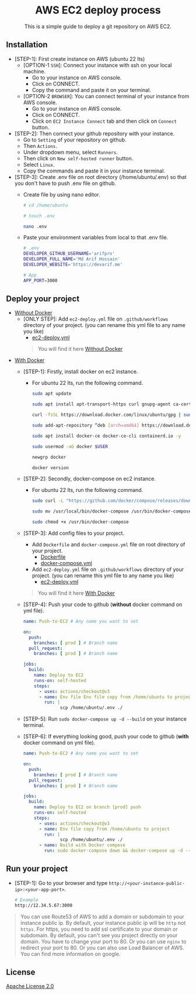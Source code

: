 <h1 align="center">AWS EC2 deploy process</h1>
<p align="center">This is a simple guide to deploy a git repository on AWS EC2.</p>

## Installation

- [STEP-1]: First create instance on AWS (ubuntu 22 lts)
  - [OPTION-1 `SSH`]: Connect your instance with ssh on your local machine.
    - Go to your instance on AWS console.
    - Click on CONNECT.
    - Copy the command and paste it on your terminal.
  - [OPTION-2 `BROWSER`]: You can connect terminal of your instance from AWS console.
    - Go to your instance on AWS console.
    - Click on CONNECT.
    - Click on `EC2 Instance Connect` tab and then click on `Connect` button.
- [STEP-2]: Then connect your github repository with your instance.
  - Go to `Setting` of your repository on github.
  - Then `Actions`.
  - Under dropdown menu, select `Runners`.
  - Then click on `New self-hosted runner` button.
  - Select `Linux`.
  - Copy the commands and paste it in your instance terminal.
- [STEP-3]: Create .env file on root directory (/home/ubuntu/.env) so that you don't have to push .env file on github.
  - Create file by using nano editor.

    ```sh
    # cd /home/ubuntu

    # touch .env

    nano .env
    ```

  - Paste your environment variables from local to that .env file.

    ```sh
    # .env
    DEVELOPER_GITHUB_USERNAME='arifpro'
    DEVELOPER_FULL_NAME='Md Arif Hossain'
    DEVELOPER_WEBSITE='https://devarif.me'

    # App
    APP_PORT=3000
    ```

## Deploy your project

<!-- - [Without Docker](./without%20docker) -->
- [Without Docker](https://github.com/arifpro/ec2-deploy/tree/main/without%20docker)
  - [ONLY STEP]: Add `ec2-deploy.yml` file on `.github/workflows` directory of your project. (you can rename this yml file to any name you like)
      <!-- - [ec2-deploy.yml](./without%20docker/.github/workflows/ec2-deploy.yml) -->
    - [ec2-deploy.yml](https://github.com/arifpro/ec2-deploy/tree/main/without%20docker/.github/workflows/ec2-deploy.yml)
    > You will find it here [Without Docker](./without%20docker)
<!-- - [With Docker](./with%20docker) -->
- [With Docker](https://github.com/arifpro/ec2-deploy/tree/main/with%20docker)
  - [STEP-1]: Firstly, install docker on ec2 instance.
    - For ubuntu 22 lts, run the following command.

      ```sh
      sudo apt update

      sudo apt install apt-transport-https curl gnupg-agent ca-certificates software-properties-common -y

      curl -fsSL https://download.docker.com/linux/ubuntu/gpg | sudo apt-key add -
      
      sudo add-apt-repository “deb [arch=amd64] https://download.docker.com/linux/ubuntu focal stable”
      
      sudo apt install docker-ce docker-ce-cli containerd.io -y
      
      sudo usermod -aG docker $USER
      
      newgrp docker
      
      docker version
      ```

  - [STEP-2]: Secondly, docker-compose on ec2 instance.

    - For ubuntu 22 lts, run the following command.

      ```sh
      sudo curl -L "https://github.com/docker/compose/releases/download/1.26.0/docker-compose-$(uname -s)-$(uname -m)"  -o /usr/local/bin/docker-compose

      sudo mv /usr/local/bin/docker-compose /usr/bin/docker-compose

      sudo chmod +x /usr/bin/docker-compose
        ```

  - [STEP-3]: Add config files to your project.
    - Add `Dockerfile` and `docker-compose.yml` file on root directory of your project.
      <!-- - [Dockerfile](./with%20docker/Dockerfile) -->
      - [Dockerfile](https://github.com/arifpro/ec2-deploy/tree/main/with%20docker/Dockerfile)
      <!-- - [docker-compose.yml](./with%20docker/docker-compose.yml) -->
      - [docker-compose.yml](https://github.com/arifpro/ec2-deploy/tree/main/with%20docker/docker-compose.yml)
    - Add `ec2-deploy.yml` file on `.github/workflows` directory of your project. (you can rename this yml file to any name you like)
      <!-- - [ec2-deploy.yml](./with%20docker/.github/workflows/ec2-deploy.yml) -->
      - [ec2-deploy.yml](https://github.com/arifpro/ec2-deploy/tree/main/with%20docker/.github/workflows/ec2-deploy.yml)
    > You will find it here [With Docker](./with%20docker)
  - [STEP-4]: Push your code to github (**without** docker command on yml file).

      ```yml
      name: Push-to-EC2 # Any name you want to set

      on:
        push:
          branches: [ prod ] # Branch name
        pull_request:
          branches: [ prod ] # Branch name

      jobs:
        build:
          name: Deploy to EC2
          runs-on: self-hosted
          steps:
            - uses: actions/checkout@v3
            - name: Env file Env file copy from /home/ubuntu to project
              run: |
                    scp /home/ubuntu/.env ./
      ```

  - [STEP-5]: Run `sudo docker-compose up -d --build` on your instance terminal.
  - [STEP-6]: If everything looking good, push your code to github (**with** docker command on yml file).

    ```yml
    name: Push-to-EC2 # Any name you want to set

    on:
      push:
        branches: [ prod ] # Branch name
      pull_request:
        branches: [ prod ] # Branch name

    jobs:
      build:
        name: Deploy to EC2 on branch [prod] push
        runs-on: self-hosted
        steps:
          - uses: actions/checkout@v3
          - name: Env file copy from /home/ubuntu to project
            run: |
                  scp /home/ubuntu/.env ./
          - name: Build with Docker compose
            run: sudo docker-compose down && docker-compose up -d --build
    ```

## Run your project

- [STEP-1]: Go to your browser and type `http://<your-instance-public-ip>:<your-app-port>`.

  ```sh
  # Example
  http://12.34.5.67:3000
  ```

> You can use Route53 of AWS to add a domain or subdomain to your instance public ip.
> By default, your instance public ip will be `http` not `https`.
> For https, you need to add ssl certificate to your domain or subdomain.
> By default, you can't see you project directly on your domain. You have to change your port to 80. Or you can use `nginx` to redirect your port to 80. Or you can also use Load Balancer of AWS. You can find more information on google.

## License

[Apache License 2.0](./LICENSE)
